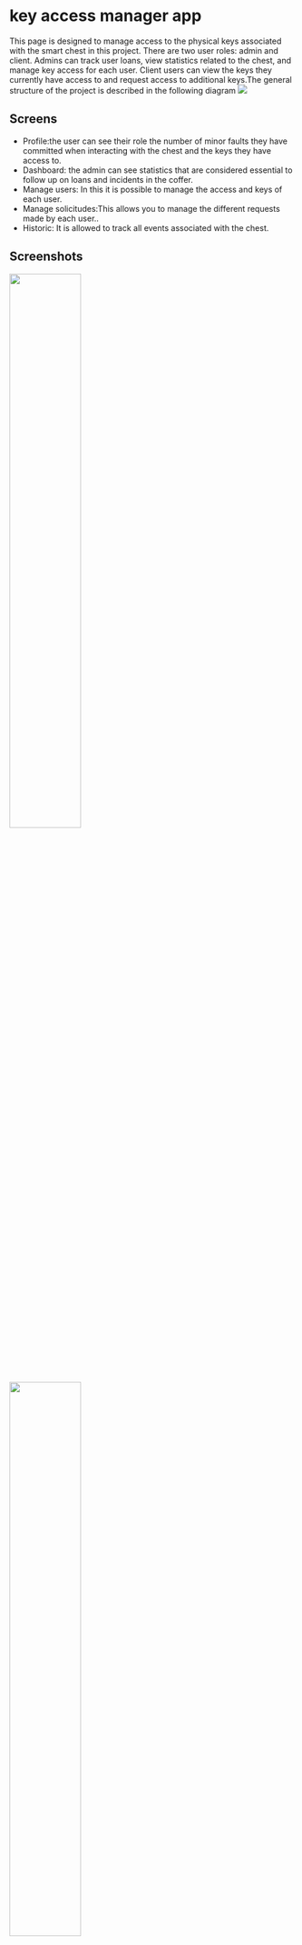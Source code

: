 # key access manager app

This page is designed to manage access to the physical keys associated with the smart chest in this project. There are two user roles: admin and client. Admins can track user loans, view statistics related to the chest, and manage key access for each user. Client users can view the keys they currently have access to and request access to additional keys.The general structure of the project is described in the following diagram
<img src="https://drive.google.com/uc?export=view&id=1h0Rjqo1vD8ODDTNt0Ery8PJr528rasi4"/>
## Screens

- Profile:the user can see their role the number of minor faults they have committed when interacting with the chest and the keys they have access to.
- Dashboard: the admin can see statistics that are considered essential to follow up on loans and incidents in the coffer.
- Manage users: In this it is possible to manage the access and keys of each user.
- Manage solicitudes:This allows you to manage the different requests made by each user.. 
- Historic: It is allowed to track all events associated with the chest. 



## Screenshots
<p float="center">  
  <img src="https://drive.google.com/uc?export=view&id=1D0Pdn1A4RinNslHCMGbJNxbOl8jmhvh6" width="50%" />
  <img src="https://drive.google.com/uc?export=view&id=1CucVErC_OoSwBr4jDyn7_u9uqQrGW7sh" width="50%" />
  <img src="https://drive.google.com/uc?export=view&id=1VYBFq5FKmz_brA81TSq5i6YhQvd7zu8V" width="50%" />
<img src="https://drive.google.com/uc?export=view&id=1n5MhBxTHTJawzJxVkRFZOQZZQ-e1ztUY" width="50%" />

</p>

## Getting Started

1. Clone the repository

```
git clone https:https://github.com/Van156/frontend_cofre_intelingente_v1
```

2. Install the dependencies

```
yarn install
```

3. Run the app:

```
yarn run start
```
4.Config server:
Review the following repository https://github.com/Van156/backend-cofre-inteligente.git and follow the indicated steps


## Built With

- [ReactJS](https://reactjs.org/): A JavaScript library for building user interfaces
- [TailwindsCSS](https://tailwindcss.com/): A utility-first CSS framework .
